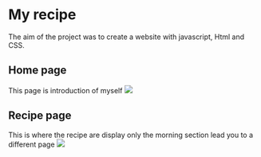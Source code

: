 <h1> My recipe</h1>
The aim of the project was to create a website with javascript, Html and CSS.
<h2>Home page</h2>
This page is introduction of myself
<img src ="https://user-images.githubusercontent.com/95551123/194867303-2984502e-d974-4a08-8f6c-6dbcde6d1f73.png">
<h2> Recipe page</h2>
This is where the recipe are display only the morning section lead you to a different page
<img src ="https://user-images.githubusercontent.com/95551123/194870538-73acef65-4468-4424-8aaa-4a618cd1ed78.png">
